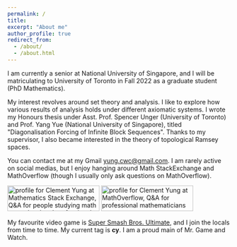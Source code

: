 ```yaml
---
permalink: /
title: 
excerpt: "About me"
author_profile: true
redirect_from: 
  - /about/
  - /about.html
---
```


I am currently a senior at National University of Singapore, and I will be matriculating to University of Toronto in Fall 2022 as a graduate student (PhD Mathematics).

My interest revolves around set theory and analysis. I like to explore how various results of analysis holds under different axiomatic systems. I wrote my Honours thesis under Asst. Prof. Spencer Unger (University of Toronto) and Prof. Yang Yue (National University of Singapore), titled "Diagonalisation Forcing of Infinite Block Sequences". Thanks to my supervisor, I also became interested in the theory of topological Ramsey spaces.

You can contact me at my Gmail [yung.cwc@gmail.com](mailto:yung.cwc@gmail.com). I am rarely active on social medias, but I enjoy hanging around Math StackExchange and MathOverflow (though I usually only ask questions on MathOverflow). 

<a href="https://math.stackexchange.com/users/620517/clement-yung"><img src="https://math.stackexchange.com/users/flair/620517.png" width="208" height="58" alt="profile for Clement Yung at Mathematics Stack Exchange, Q&amp;A for people studying math at any level and professionals in related fields" title="profile for Clement Yung at Mathematics Stack Exchange, Q&amp;A for people studying math at any level and professionals in related fields"></a>
<a href="https://mathoverflow.net/users/146831/clement-yung"><img src="https://mathoverflow.net/users/flair/146831.png" width="208" height="58" alt="profile for Clement Yung at MathOverflow, Q&amp;A for professional mathematicians" title="profile for Clement Yung at MathOverflow, Q&amp;A for professional mathematicians"></a>

My favourite video game is [Super Smash Bros. Ultimate](https://en.wikipedia.org/wiki/Super_Smash_Bros._Ultimate), and I join the locals from time to time. My current tag is **cy**. I am a proud main of Mr. Game and Watch.



